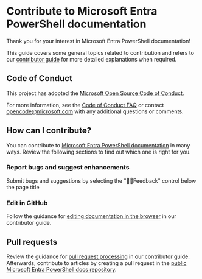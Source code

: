 # Contribute to Microsoft Entra PowerShell documentation

Thank you for your interest in Microsoft Entra PowerShell documentation!

This guide covers some general topics related to contribution and refers to our [contributor guide][contibutor-guide] for more detailed explanations when required.

## Code of Conduct

This project has adopted the [Microsoft Open Source Code of Conduct][code-of-conduct].

For more information, see the [Code of Conduct FAQ][code-conduct-faq] or contact [opencode@microsoft.com](mailto:opencode@microsoft.com) with any additional questions or comments.

## How can I contribute?

You can contribute to [Microsoft Entra PowerShell documentation][overview-page] in many ways. Review the following sections to find out which one is right for you.

### Report bugs and suggest enhancements

Submit bugs and suggestions by selecting the "👍🏾Feedback" control below the page title

### Edit in GitHub

Follow the guidance for [editing documentation in the browser][quick-edits] in our contributor guide.

## Pull requests

Review the guidance for [pull request processing][pull-request-processing] in our contributor guide. Afterwards, contribute to articles by creating a pull request in the [public Microsoft Entra PowerShell docs repository][entra-public-docs].

 <!-- link references -->
[overview-page]: https://learn.microsoft.com/powershell/entra-powershell/overview
[entra-public-docs]: https://github.com/MicrosoftDocs/entra-powershell-docs
[contibutor-guide]: https://learn.microsoft.com/contribute/content
[quick-edits]: https://learn.microsoft.com/contribute/content/how-to-write-quick-edits
[code-of-conduct]: https://opensource.microsoft.com/codeofconduct/
[code-conduct-faq]: https://opensource.microsoft.com/codeofconduct/faq/
[pull-request-processing]: https://learn.microsoft.com/contribute/content/process-pull-request
